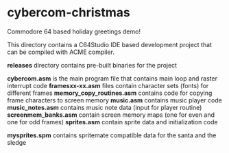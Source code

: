 # cybercom-christmas
Commodore 64 based holiday greetings demo!

This directory contains a C64Studio IDE based development project that can be compiled with ACME compiler.

**releases** directory contains pre-built binaries for the project

**cybercom.asm** is the main program file that contains main loop and raster interrupt code
**framesxx-xx.asm** files contain character sets (fonts) for different frames
**memory_copy_routines.asm** contains code for copying frame characters to screen memory
**music.asm** contains music player code
**music_notes.asm** contains music note data (input for player routine)
**screenmem_banks.asm** contain screen memory maps (one for even and one for odd frames)
**sprites.asm** contain sprite data and initialization code

**mysprites.spm** contains spritemate compatible data for the santa and the sledge
